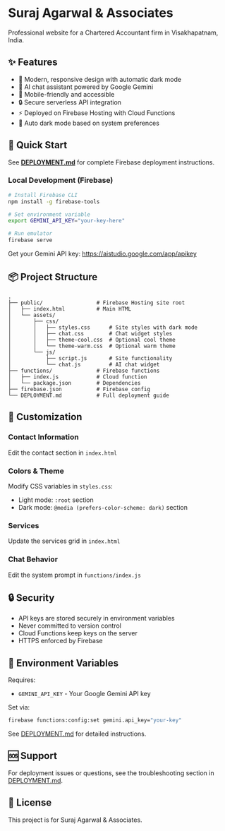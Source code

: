 # Suraj Agarwal & Associates

Professional website for a Chartered Accountant firm in Visakhapatnam, India.

## ✨ Features

- 🎨 Modern, responsive design with automatic dark mode
- 🤖 AI chat assistant powered by Google Gemini
- 📱 Mobile-friendly and accessible
- 🔒 Secure serverless API integration
- ⚡ Deployed on Firebase Hosting with Cloud Functions
- 🌙 Auto dark mode based on system preferences

## 🚀 Quick Start

See **[DEPLOYMENT.md](./DEPLOYMENT.md)** for complete Firebase deployment instructions.

### Local Development (Firebase)

```bash
# Install Firebase CLI
npm install -g firebase-tools

# Set environment variable
export GEMINI_API_KEY="your-key-here"

# Run emulator
firebase serve
```

Get your Gemini API key: https://aistudio.google.com/app/apikey

## 📦 Project Structure

```
.
├── public/                 # Firebase Hosting site root
│   ├── index.html          # Main HTML
│   └── assets/
│       ├── css/
│       │   ├── styles.css      # Site styles with dark mode
│       │   ├── chat.css        # Chat widget styles
│       │   ├── theme-cool.css  # Optional cool theme
│       │   └── theme-warm.css  # Optional warm theme
│       └── js/
│           ├── script.js       # Site functionality
│           └── chat.js         # AI chat widget
├── functions/              # Firebase functions
│   ├── index.js            # Cloud function
│   └── package.json        # Dependencies
├── firebase.json           # Firebase config
└── DEPLOYMENT.md           # Full deployment guide
```

## 🎨 Customization

### Contact Information
Edit the contact section in `index.html`

### Colors & Theme
Modify CSS variables in `styles.css`:
- Light mode: `:root` section
- Dark mode: `@media (prefers-color-scheme: dark)` section

### Services
Update the services grid in `index.html`

### Chat Behavior
Edit the system prompt in `functions/index.js`

## 🔒 Security

- API keys are stored securely in environment variables
- Never committed to version control
- Cloud Functions keep keys on the server
- HTTPS enforced by Firebase

## 📝 Environment Variables
Requires:
- `GEMINI_API_KEY` - Your Google Gemini API key

Set via:
```bash
firebase functions:config:set gemini.api_key="your-key"
```

See [DEPLOYMENT.md](./DEPLOYMENT.md) for detailed instructions.

## 🆘 Support

For deployment issues or questions, see the troubleshooting section in [DEPLOYMENT.md](./DEPLOYMENT.md).

## 📄 License

This project is for Suraj Agarwal & Associates.

